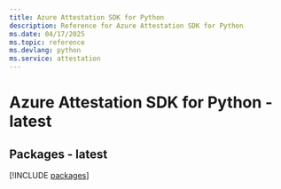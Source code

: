 ```yaml
---
title: Azure Attestation SDK for Python
description: Reference for Azure Attestation SDK for Python
ms.date: 04/17/2025
ms.topic: reference
ms.devlang: python
ms.service: attestation
---
```

# Azure Attestation SDK for Python - latest
## Packages - latest
[!INCLUDE [packages](attestation-index.md)]